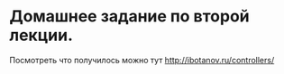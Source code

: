 # Домашнее задание по второй лекции.
Посмотреть что получилось можно тут http://ibotanov.ru/controllers/
